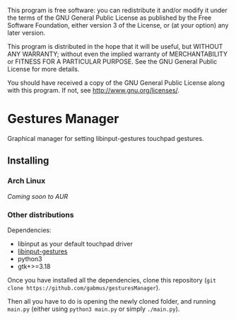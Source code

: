 This program is free software: you can redistribute it and/or modify
it under the terms of the GNU General Public License as published by
the Free Software Foundation, either version 3 of the License, or
(at your option) any later version.

This program is distributed in the hope that it will be useful,
but WITHOUT ANY WARRANTY; without even the implied warranty of
MERCHANTABILITY or FITNESS FOR A PARTICULAR PURPOSE.  See the
GNU General Public License for more details.

You should have received a copy of the GNU General Public License
along with this program.  If not, see <http://www.gnu.org/licenses/>.

# Gestures Manager

Graphical manager for setting libinput-gestures touchpad gestures.

## Installing

### Arch Linux

*Coming soon to AUR*

### Other distributions

Dependencies:
- libinput as your default touchpad driver
- [libinput-gestures](https://github.com/bulletmark/libinput-gestures)
- python3
- gtk+>=3.18

Once you have installed all the dependencies, clone this repository (`git clone https://github.com/gabmus/gesturesManager`).

Then all you have to do is opening the newly cloned folder, and running `main.py` (either using `python3 main.py` or simply `./main.py`).
